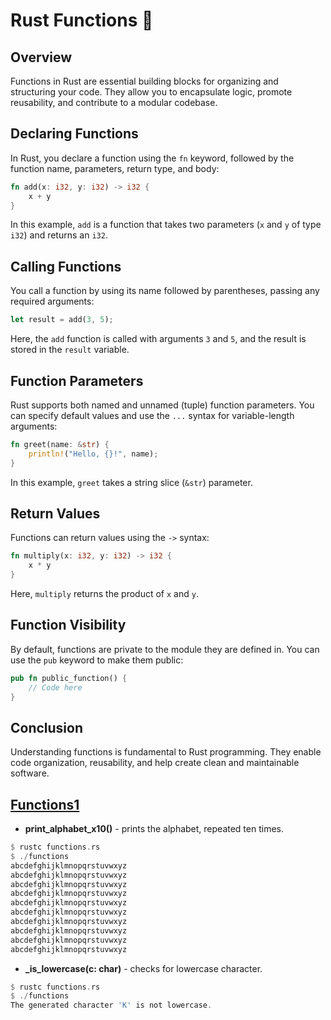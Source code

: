 # Rust Functions 🦀


## Overview

Functions in Rust are essential building blocks for organizing and structuring your code. They allow you to encapsulate logic, promote reusability, and contribute to a modular codebase.

## Declaring Functions

In Rust, you declare a function using the `fn` keyword, followed by the function name, parameters, return type, and body:

```rust
fn add(x: i32, y: i32) -> i32 {
    x + y
}
```
In this example, `add` is a function that takes two parameters (`x` and `y` of type `i32`) and returns an `i32`.

## Calling Functions
You call a function by using its name followed by parentheses, passing any required arguments:

```rust
let result = add(3, 5);
```
Here, the `add` function is called with arguments `3` and `5`, and the result is stored in the `result` variable.

## Function Parameters
Rust supports both named and unnamed (tuple) function parameters. You can specify default values and use the `...` syntax for variable-length arguments:

```rust
fn greet(name: &str) {
    println!("Hello, {}!", name);
}
```
In this example, `greet` takes a string slice (`&str`) parameter.

## Return Values
Functions can return values using the `->` syntax:

```rust
fn multiply(x: i32, y: i32) -> i32 {
    x * y
}
```
Here, `multiply` returns the product of `x` and `y`.

## Function Visibility
By default, functions are private to the module they are defined in. You can use the `pub` keyword to make them public:

```rust
pub fn public_function() {
    // Code here
}
```
## Conclusion
Understanding functions is fundamental to Rust programming. They enable code organization, reusability, and help create clean and maintainable software.

## [Functions1](./src/functions.rs)
- **print_alphabet_x10()** - prints the alphabet, repeated ten times.
```rust
$ rustc functions.rs
$ ./functions
abcdefghijklmnopqrstuvwxyz
abcdefghijklmnopqrstuvwxyz
abcdefghijklmnopqrstuvwxyz
abcdefghijklmnopqrstuvwxyz
abcdefghijklmnopqrstuvwxyz
abcdefghijklmnopqrstuvwxyz
abcdefghijklmnopqrstuvwxyz
abcdefghijklmnopqrstuvwxyz
abcdefghijklmnopqrstuvwxyz
abcdefghijklmnopqrstuvwxyz
```
- **_is_lowercase(c: char)** - checks for lowercase character.
```rust
$ rustc functions.rs
$ ./functions
The generated character 'K' is not lowercase.
```